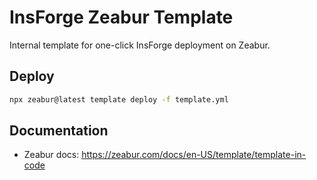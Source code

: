 # InsForge Zeabur Template

Internal template for one-click InsForge deployment on Zeabur.

## Deploy

```bash
npx zeabur@latest template deploy -f template.yml
```

## Documentation

- Zeabur docs: https://zeabur.com/docs/en-US/template/template-in-code
